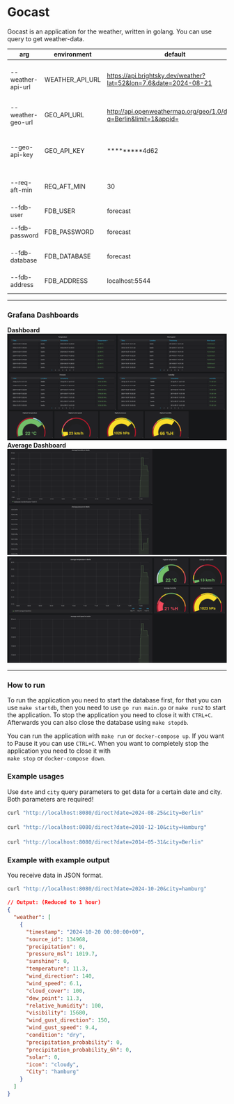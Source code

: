 # Gocast
Gocast is an application for the weather, written in golang. You can use query to get weather-data.

|arg|environment|default|description|
|-|-|-|-|
|--weather-api-url|WEATHER_API_URL|https://api.brightsky.dev/weather?lat=52&lon=7.6&date=2024-08-21|URL of a weather forecast data provider|
| --weather-geo-url|GEO_API_URL|http://api.openweathermap.org/geo/1.0/direct?q=Berlin&limit=1&appid=|URL of a geocoding data provider|
|--geo-api-key|GEO_API_KEY|*********4d62|API-Key for a geocoding data provider|
|--req-aft-min|REQ_AFT_MIN|30|Weather Data Requests per minute|
|--fdb-user|FDB_USER|forecast|User of the database|
|--fdb-password|FDB_PASSWORD|forecast|Password to the database|
|--fdb-database|FDB_DATABASE|forecast|Name of the database|
|--fdb-address|FDB_ADDRESS|localhost:5544|Adress to the database|
---
### Grafana Dashboards


**Dashboard**
![Dashboard](resources/screenshots/Dashboard.png)
**Average Dashboard**
![Average Dashboard 1](resources/screenshots/Average-Dashboard1.png)
![Average Dashboard 2](resources/screenshots/Average-Dashboard2.png)

---
### How to run
To run the application you need to start the database first, for that you can use `make startdb`, then you need to use `go run main.go` or `make run2` to start the application.
To stop the application you need to close it with `CTRL+C`.
\
Afterwards you can also close the database using `make stopdb`.

You can run the application with `make run` or `docker-compose up`.
If you want to Pause it you can use `CTRL+C`. When you want to completely stop the application you need to close it with
\
`make stop` or `docker-compose down`.

### Example usages
Use `date` and `city` query parameters to get data for a certain date and city.
\
Both parameters are required!
```bash
curl "http://localhost:8080/direct?date=2024-08-25&city=Berlin"

curl "http://localhost:8080/direct?date=2010-12-10&city=Hamburg"

curl "http://localhost:8080/direct?date=2014-05-31&city=Berlin"
```
### Example with example output
You receive data in JSON format.
```bash
curl "http://localhost:8080/direct?date=2024-10-20&city=hamburg"
```
```json
// Output: (Reduced to 1 hour)
{
  "weather": [
    {
      "timestamp": "2024-10-20 00:00:00+00",
      "source_id": 134968,
      "precipitation": 0,
      "pressure_msl": 1019.7,
      "sunshine": 0,
      "temperature": 11.3,
      "wind_direction": 140,
      "wind_speed": 6.1,
      "cloud_cover": 100,
      "dew_point": 11.3,
      "relative_humidity": 100,
      "visibility": 15680,
      "wind_gust_direction": 150,
      "wind_gust_speed": 9.4,
      "condition": "dry",
      "precipitation_probability": 0,
      "precipitation_probability_6h": 0,
      "solar": 0,
      "icon": "cloudy",
      "City": "hamburg"
    }
  ]
}
```